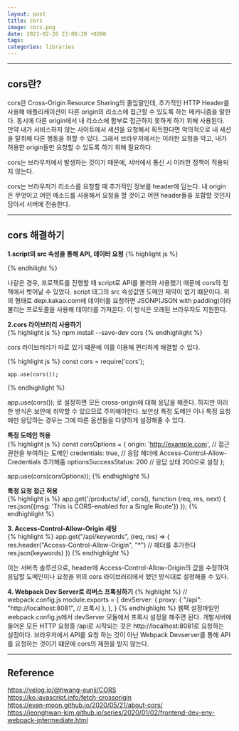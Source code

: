 ```yaml
---
layout: post
title: cors
image: cors.png
date: 2021-02-26 23:08:20 +0200
tags:
categories: libraries
---
```



***

## **cors란?**
cors란 Cross-Origin Resource Sharing의 줄임말인데, 추가적인 HTTP Header를 사용해
애플리케이션이 다른 origin의 리소스에 접근할 수 있도록 하는 메커니즘을 말한다. 동시에
다른 origin에서 내 리소스에 함부로 접근하지 못하게 하기 위해 사용된다. 만약 내가 서비스하지
않는 사이트에서 세션을 요청해서 획득한다면 악의적으로 내 세션을 탈취해 다른 행동을 취할 수 있다.
그래서 브라우저에서는 이러한 요청을 막고, 내가 허용한 origin들만 요청할 수 있도록 하기 위해 필요하다.

cors는 브라우저에서 발생하는 것이기 때문에, 서버에서 통신 시 이러한 정책이 적용되지 않는다.

cors는 브라우저가 리소스를 요청할 때 추가적인 정보를 header에 담는다. 내 origin은 무엇이고 어떤 메소드를 
사용해서 요청을 할 것이고 어떤 header들을 포함할 것인지 담아서 서버에 전송한다.


***

## **cors 해결하기**  
**1.script의 src 속성을 통해 API, 데이터 요청**
{% highlight js %}

  <script type="text/javascript"
    src="//dapi.kakao.com/v2/maps/sdk.js?appkey=앱 키?&libraries=services,clusterer,drawing"></script>

{% endhilight %}

나같은 경우, 프로젝트를 진행할 때 script로 API를 불러와 사용했기 때문에 cors의 정책에서 벗어날 수 있었다.
script 태그의 src 속성값엔 도메인 제약이 없기 떄문이다. 위의 형태로 depi.kakao.com에 데이터를 요청하면
JSONP(JSON with padding)이라 불리는 프로토콜을 사용해 데이터를 가져온다. 이 방식은 오래된 브라우저도 지원한다.


**2.cors 라이브러리 사용하기**  
{% highlight js %}
    npm install --save-dev cors
{% endhighlight %}

cors 라이브러리가 따로 있기 떄문에 이를 이용해 편리하게 해결할 수 있다.

{% highlight js %}
    const cors = require('cors');

    app.use(cors());
{% endhighlight %}

app.use(cors()); 로 설정하면 모든 cross-origin에 대해 응답을 해준다.
하지만 이러한 방식은 보안에 취약할 수 있으므로 주의해야한다. 보안상 특정 도메인 
이나 특정 요청에만 응답하는 경우는 그에 따른 옵션들을 다양하게 설정해줄 수 있다.

**특정 도메인 허용**  
{% highlight js %}
const corsOptions = {
  origin: 'http://example.com', // 접근 권한을 부여하는 도메인
  credentials: true, // 응답 헤더에 Access-Control-Allow-Credentials 추가해줌
  optionsSuccessStatus: 200 // 응답 상태 200으로 설정 
};

app.use(cors(corsOptions));
{% endhighlight %}

**특정 요청 접근 허용**  
{% highlight js %}
app.get('/products/:id', cors(), function (req, res, next) {
  res.json({msg: 'This is CORS-enabled for a Single Route'})
});
{% endhighlight %}



**3. Access-Control-Allow-Origin 세팅**  
{% highlight %}
app.get("/api/keywords", (req, res) => {
  res.header("Access-Control-Allow-Origin", "*") // 헤더를 추가한다
  res.json(keywords)
})
{% endhighlight %}

이는 서버측 솔루션으로, header에 Access-Control-Allow-Origin의 값을
수정하여 응답할 도메인이나 요청을 위의 cors 라이브러리에서 했던 방식대로
설정해줄 수 있다.

**4. Webpack Dev Server로 리버스 프록싱하기**
{% highlight %}
// webpack.config.js
module.exports = {
  devServer: {
    proxy: {
      "/api": "http://localhost:8081", // 프록시
    },
  },
}
{% endhighlight %}
웹팩 설정파일인 webpack.config.js에서 devServer 모듈에서 프록시 설정을 해주면 된다.
개발서버에 들어온 모든 HTTP 요청중 /api로 시작되는 것은 http://localhost:8081로 요청하는
설정이다. 브라우저에서 API를 요청 하는 것이 아닌 Webpack Devserver를 통해 API를 요청하는 것이기 떄문에
cors의 제한을 받지 않는다.
***
## **Reference**
https://velog.io/@hwang-eunji/CORS  
https://ko.javascript.info/fetch-crossorigin  
https://evan-moon.github.io/2020/05/21/about-cors/  
https://jeonghwan-kim.github.io/series/2020/01/02/frontend-dev-env-webpack-intermediate.html  


